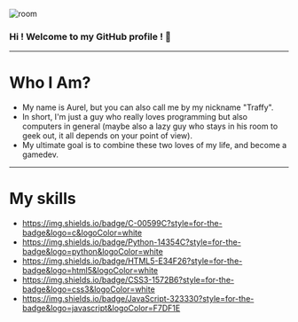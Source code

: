 ![room](https://github.com/aurelatioukpe/GitHub-Profile/assets/146479577/df1ad04c-8a18-4b2b-ac68-0d8b4e8ca89a)
### Hi ! Welcome to my GitHub profile ! 👋
---
# Who I Am?

- My name is Aurel, but you can also call me by my nickname "Traffy". 
- In short, I'm just a guy who really loves programming but also computers in general (maybe also a lazy guy who stays in his room to geek out, it all depends on your point of view). 
- My ultimate goal is to combine these two loves of my life, and become a gamedev.

---
# My skills

- https://img.shields.io/badge/C-00599C?style=for-the-badge&logo=c&logoColor=white
- https://img.shields.io/badge/Python-14354C?style=for-the-badge&logo=python&logoColor=white
- https://img.shields.io/badge/HTML5-E34F26?style=for-the-badge&logo=html5&logoColor=white
- https://img.shields.io/badge/CSS3-1572B6?style=for-the-badge&logo=css3&logoColor=white
- https://img.shields.io/badge/JavaScript-323330?style=for-the-badge&logo=javascript&logoColor=F7DF1E
